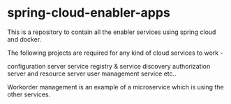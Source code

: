# spring-cloud-enabler-apps
This is a repository to contain all the enabler services using spring cloud and docker.

The following projects are required for any kind of cloud services to work - 

configuration server
service registry & service discovery
authorization server and resource server
user management service etc..

Workorder management is an example of a microservice which is using the other services.
